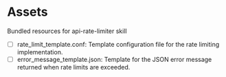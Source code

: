 # Assets

Bundled resources for api-rate-limiter skill

- [ ] rate_limit_template.conf: Template configuration file for the rate limiting implementation.
- [ ] error_message_template.json: Template for the JSON error message returned when rate limits are exceeded.
